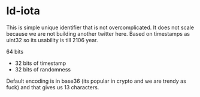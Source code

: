 # Id-iota

This is simple unique identifier that is not overcomplicated. It does not scale because we are not building another twitter here.
Based on timestamps as uint32 so its usability is till 2106 year.

64 bits

- 32 bits of timestamp
- 32 bits of randomness

Default encoding is in base36 (its popular in crypto and we are trendy as fuck) and that gives us 13 characters.

